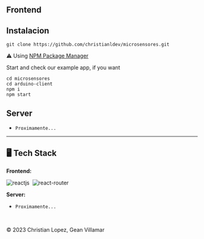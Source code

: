 <h2>Frontend</h2>

## Instalacion

```shell
git clone https://github.com/christianldev/microsensores.git
```

⚠️ Using [NPM Package Manager](https://www.npmjs.com/)

Start and check our example app, if you want

```shell
cd microsensores
cd arduino-client
npm i
npm start
```

<h2>Server</h2>

- `Proximamente...`

---

## 🖥️ Tech Stack

**Frontend:**

![reactjs](https://img.shields.io/badge/React-20232A?style=for-the-badge&logo=react&logoColor=61DAFB)&nbsp;
![react-router](https://img.shields.io/badge/React_Router-CA4245?style=for-the-badge&logo=react-router&logoColor=white)&nbsp;

**Server:**

- `Proximamente...`

</br>

© 2023 Christian Lopez, Gean Villamar
